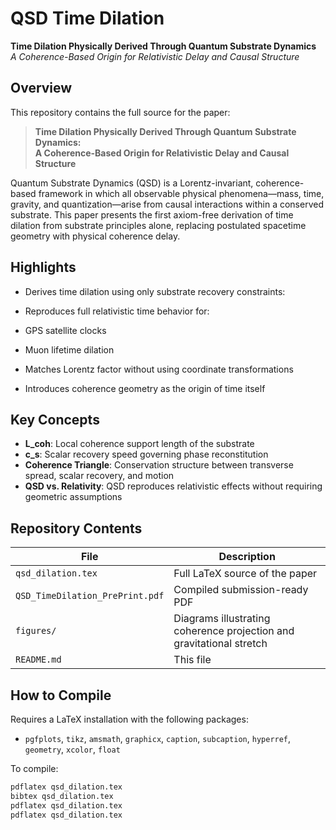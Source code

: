 # QSD Time Dilation

**Time Dilation Physically Derived Through Quantum Substrate Dynamics**  
_A Coherence-Based Origin for Relativistic Delay and Causal Structure_

## Overview

This repository contains the full source for the paper:

> **Time Dilation Physically Derived Through Quantum Substrate Dynamics:  
A Coherence-Based Origin for Relativistic Delay and Causal Structure**

Quantum Substrate Dynamics (QSD) is a Lorentz-invariant, coherence-based framework in which all observable physical phenomena—mass, time, gravity, and quantization—arise from causal interactions within a conserved substrate. This paper presents the first axiom-free derivation of time dilation from substrate principles alone, replacing postulated spacetime geometry with physical coherence delay.

## Highlights

- Derives time dilation using only substrate recovery constraints:

- Reproduces full relativistic time behavior for:
- GPS satellite clocks
- Muon lifetime dilation
- Matches Lorentz factor without using coordinate transformations
- Introduces coherence geometry as the origin of time itself

## Key Concepts

- **L_coh**: Local coherence support length of the substrate
- **c_s**: Scalar recovery speed governing phase reconstitution
- **Coherence Triangle**: Conservation structure between transverse spread, scalar recovery, and motion
- **QSD vs. Relativity**: QSD reproduces relativistic effects without requiring geometric assumptions

## Repository Contents

| File | Description |
|------|-------------|
| `qsd_dilation.tex` | Full LaTeX source of the paper |
| `QSD_TimeDilation_PrePrint.pdf` | Compiled submission-ready PDF |
| `figures/` | Diagrams illustrating coherence projection and gravitational stretch |
| `README.md` | This file |

## How to Compile

Requires a LaTeX installation with the following packages:
- `pgfplots`, `tikz`, `amsmath`, `graphicx`, `caption`, `subcaption`, `hyperref`, `geometry`, `xcolor`, `float`

To compile:

```bash
pdflatex qsd_dilation.tex
bibtex qsd_dilation.tex
pdflatex qsd_dilation.tex
pdflatex qsd_dilation.tex
